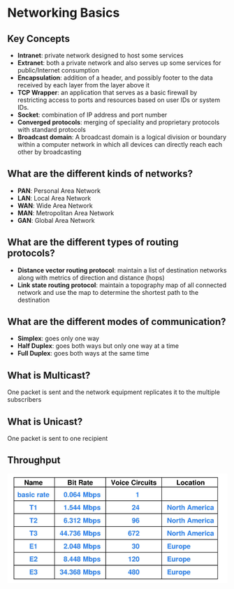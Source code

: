 # Networking Basics

## Key Concepts
- **Intranet**: private network designed to host some services
- **Extranet**: both a private network and also serves up some services for public/Internet consumption
- **Encapsulation**: addition of a header, and possibly footer to the data received by each layer from the layer above it
- **TCP Wrapper**: an application that serves as a basic firewall by restricting access to ports and resources based on user IDs or system IDs.
- **Socket**: combination of IP address and port number
- **Converged protocols**: merging of speciality and proprietary protocols with standard protocols
- **Broadcast domain**: A broadcast domain is a logical division or boundary within a computer network in which all devices can directly reach each other by broadcasting


## What are the different kinds of networks?
- **PAN**: Personal Area Network
- **LAN**: Local Area Network
- **WAN**: Wide Area Network
- **MAN**: Metropolitan Area Network
- **GAN**: Global Area Network

## What are the different types of routing protocols?
- **Distance vector routing protocol**: maintain a list of destination networks along with metrics of direction and distance (hops)
- **Link state routing protocol**: maintain a topography map of all connected network and use the map to determine the shortest path to the destination



## What are the different modes of communication?
- **Simplex**: goes only one way
- **Half Duplex**: goes both ways but only one way at a time
- **Full Duplex**: goes both ways at the same time

## What is Multicast? 
One packet is sent and the network equipment replicates it to the multiple subscribers

## What is Unicast?
One packet is sent to one recipient



## Throughput
![Network Throughput](/images/networkthroughput.png) 

